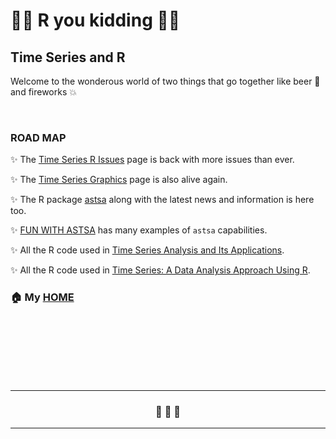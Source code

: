 # &#128018;&#128018; R you kidding &#128018;&#128018;

## Time Series and R

  Welcome to the wonderous world of two things that  go together like beer &#127866; and fireworks 💥 	  




<br/>

### ROAD MAP 

 &#10024; The [Time Series R Issues](https://nickpoison.github.io/rissues) page is back with more issues than ever.

 &#10024; The [Time Series Graphics](https://nickpoison.github.io/tsgraph) page is also alive again.

 &#10024; The R package [astsa](https://github.com/nickpoison/astsa/blob/master/README.md) along with the latest news and information is here too.


 &#10024;  [FUN WITH ASTSA](https://github.com/nickpoison/astsa/blob/master/fun_with_astsa/fun_with_astsa.md) has many examples of `astsa` capabilities.


&#10024;  All the R code used in [Time Series Analysis and Its Applications](https://github.com/nickpoison/tsa4/blob/master/textRcode.md).



&#10024;  All the R code used in [Time Series: A Data Analysis Approach Using R](https://github.com/nickpoison/tsda/blob/main/Rcode.md).

### &#127968;  My [HOME](https://github.com/nickpoison)



<br/><br/><br/><br/><br/><br/>


---

<h3 style="text-align: center;">&#128584;  &#128585;  &#128586; </h3>

---







